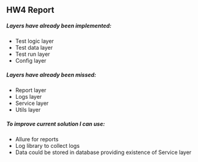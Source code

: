 ## HW4 Report

##### Layers have already been implemented:
* Test logic layer
* Test data layer
* Test run layer
* Config layer

##### Layers have already been missed:
* Report layer
* Logs layer 
* Service layer
* Utils layer 

##### To improve current solution I can use:
* Allure for reports 
* Log library to collect logs
* Data could be stored in database providing existence of Service layer 